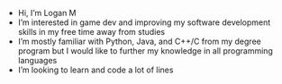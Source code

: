 -  Hi, I’m Logan M
-  I’m interested in game dev and improving my software development skills in my free time away from studies
-  I’m mostly familiar with Python, Java, and C++/C from my degree program but I would like to further my knowledge in all programming languages
-  I’m looking to learn and code a lot of lines


<!---
Logan-M-51/Logan-M-51 is a ✨ special ✨ repository because its `README.md` (this file) appears on your GitHub profile.
You can click the Preview link to take a look at your changes.
--->
